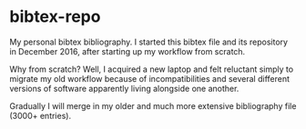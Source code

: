 # bibtex-repo

My personal bibtex bibliography. I started this bibtex file and its repository in December 2016, after starting up my workflow from scratch. 

Why from scratch? Well, I acquired a new laptop and felt reluctant simply to migrate my old workflow because of incompatibilities and several different versions of software apparently living alongside one another.

Gradually I will merge in my older and much more extensive bibliography file (3000+ entries).
